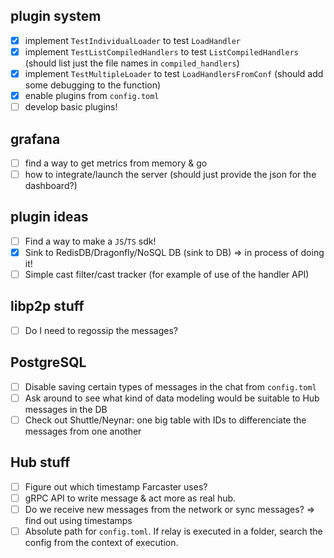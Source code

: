 ## plugin system
- [X] implement `TestIndividualLoader` to test `LoadHandler`
- [X] implement `TestListCompiledHandlers` to test `ListCompiledHandlers` (should list just the file names in `compiled_handlers`)
- [X] implement  `TestMultipleLoader` to test `LoadHandlersFromConf` (should add some debugging to the function)
- [X] enable plugins from `config.toml`
- [ ] develop basic plugins! 

## grafana
- [ ] find a way to get metrics from memory & go
- [ ] how to integrate/launch the server (should just provide the json for the dashboard?)

## plugin ideas
- [ ] Find a way to make a `JS`/`TS` sdk!
- [X] Sink to RedisDB/Dragonfly/NoSQL DB (sink to DB) => in process of doing it!
- [ ] Simple cast filter/cast tracker (for example of use of the handler API)

## libp2p stuff
- [ ] Do I need to regossip the messages? 

## PostgreSQL
- [ ] Disable saving certain types of messages in the chat from `config.toml`
- [ ] Ask around to see what kind of data modeling would be suitable to Hub messages in the DB
- [ ] Check out Shuttle/Neynar: one big table with IDs to differenciate the messages from one another

## Hub stuff
- [ ] Figure out which timestamp Farcaster uses?
- [ ] gRPC API to write message & act more as real hub.
- [ ] Do we receive new messages from the network or sync messages? => find out using timestamps
- [ ] Absolute path for `config.toml`. If relay is executed in a folder, search the config from the context of execution.